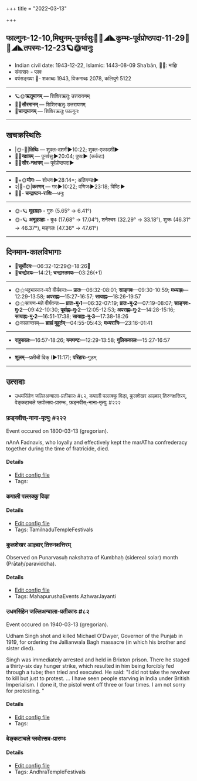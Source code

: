 +++
title = "2022-03-13"

+++
## फाल्गुनः-12-10,मिथुनम्-पुनर्वसुः🌛🌌◢◣कुम्भः-पूर्वप्रोष्ठपदा-11-29🌌🌞◢◣तपस्यः-12-23🪐🌞भानुः
- Indian civil date: 1943-12-22, Islamic: 1443-08-09 Shaʿbān, 🌌🌞: माझि
- संवत्सरः - प्लवः
- वर्षसङ्ख्या 🌛- शकाब्दः 1943, विक्रमाब्दः 2078, कलियुगे 5122
___________________
- 🪐🌞**ऋतुमानम्** — शिशिरऋतुः उत्तरायणम्
- 🌌🌞**सौरमानम्** — शिशिरऋतुः उत्तरायणम्
- 🌛**चान्द्रमानम्** — शिशिरऋतुः फाल्गुनः
___________________


## खचक्रस्थितिः
- |🌞-🌛|**तिथिः** — शुक्ल-दशमी►10:22; शुक्ल-एकादशी►  
- 🌌🌛**नक्षत्रम्** — पुनर्वसुः►20:04; पुष्यः► (कर्कटः)  
- 🌌🌞**सौर-नक्षत्रम्** — पूर्वप्रोष्ठपदा►  
___________________
- 🌛+🌞**योगः** — शोभनः►28:14*; अतिगण्डः►  
- २|🌛-🌞|**करणम्** — गरः►10:22; वणिजः►23:18; विष्टिः►  
- 🌌🌛- **चन्द्राष्टम-राशिः**—धनुः  
___________________
- 🌞-🪐 **मूढग्रहाः** - गुरुः (5.65° → 6.41°)
- 🌞-🪐 **अमूढग्रहाः** - बुधः (17.68° → 17.04°), शनैश्चरः (32.29° → 33.18°), शुक्रः (46.31° → 46.37°), मङ्गलः (47.36° → 47.61°)
___________________


## दिनमान-कालविभागाः
- 🌅**सूर्योदयः**—06:32-12:29🌞️-18:26🌇  
- 🌛**चन्द्रोदयः**—14:21; **चन्द्रास्तमयः**—03:26(+1)  
___________________
- 🌞⚝भट्टभास्कर-मते वीर्यवन्तः— **प्रातः**—06:32-08:01; **साङ्गवः**—09:30-10:59; **मध्याह्नः**—12:29-13:58; **अपराह्णः**—15:27-16:57; **सायाह्नः**—18:26-19:57  
- 🌞⚝सायण-मते वीर्यवन्तः— **प्रातः-मु॰1**—06:32-07:19; **प्रातः-मु॰2**—07:19-08:07; **साङ्गवः-मु॰2**—09:42-10:30; **पूर्वाह्णः-मु॰2**—12:05-12:53; **अपराह्णः-मु॰2**—14:28-15:16; **सायाह्नः-मु॰2**—16:51-17:38; **सायाह्नः-मु॰3**—17:38-18:26  
- 🌞कालान्तरम्— **ब्राह्मं मुहूर्तम्**—04:55-05:43; **मध्यरात्रिः**—23:16-01:41  
___________________
- **राहुकालः**—16:57-18:26; **यमघण्टः**—12:29-13:58; **गुलिककालः**—15:27-16:57  
___________________
- **शूलम्**—प्रतीची दिक् (►11:17); **परिहारः**–गुडम्  
___________________

## उत्सवाः
- उधमसिंहेन जल्लिअन्वाला-प्रतीकारः #८२, कपाली पल्लक्कु विऴा, कुलशेखर आऴ्वार् तिरुनक्षत्तिरम्, वेङ्कटाचले प्लवोत्सव-प्रारम्भः, फ़ड्नवीस्-नाना-मृत्युः #२२२
### फ़ड्नवीस्-नाना-मृत्युः #२२२

Event occured on 1800-03-13 (gregorian). 

nAnA Fadnavis, who loyally and effectively kept the marATha confrederacy together during the time of fratricide, died.

#### Details
- [Edit config file](https://github.com/jyotisham/adyatithi/blob/master/mahApuruSha/xatra-later/gregorian/day/03/13/faDnavIs-nAnA-mRtyuH.toml)
- Tags: 


### कपाली पल्लक्कु विऴा





#### Details
- [Edit config file](https://github.com/jyotisham/adyatithi/blob/master/temples/Tamil/relative_event/kar2pagAmbAL%E2%80%93kapAlIzvarar_tirukkalyANam/offset__-4/kapAlI_pallakku_vizhA.toml)
- Tags: TamilnaduTempleFestivals


### कुलशेखर आऴ्वार् तिरुनक्षत्तिरम्

Observed on Punarvasuḥ nakshatra of Kumbhaḥ (sidereal solar) month (Prātaḥ/paraviddha). 



#### Details
- [Edit config file](https://github.com/jyotisham/adyatithi/blob/master/mahApuruSha/ALvAr/sidereal_solar_month/nakshatra/11/07/kulazEkhara_AzhvAr_tirunakSattiram.toml)
- Tags: MahapurushaEvents AzhwarJayanti


### उधमसिंहेन जल्लिअन्वाला-प्रतीकारः #८२

Event occured on 1940-03-13 (gregorian). 

Udham Singh shot and killed Michael O'Dwyer, Governor of the Punjab in 1919, for ordering the Jallianwala Bagh massacre (in which his brother and sister died).

Singh was immediately arrested and held in Brixton prison. There he staged a thirty-six day hunger strike, which resulted in him being forcibly fed through a tube; then tried and executed. He said: "I did not take the revolver to kill but just to protest. ... I have seen people starving in India under British Imperialism. I done it, the pistol went off three or four times. I am not sorry for protesting. "

#### Details
- [Edit config file](https://github.com/jyotisham/adyatithi/blob/master/mahApuruSha/xatra-later/gregorian/day/03/13/udhamasiMhena_jallianvAlA-pratIkAraH.toml)
- Tags: 


### वेङ्कटाचले प्लवोत्सव-प्रारम्भः





#### Details
- [Edit config file](https://github.com/jyotisham/adyatithi/blob/master/temples/venkaTAchala/relative_event/vEGkaTAcalE_plavOtsava-samApanam/offset__-4/vEGkaTAcalE_plavOtsava-ArambhaH.toml)
- Tags: AndhraTempleFestivals


